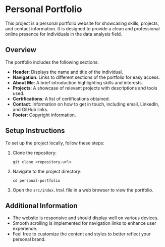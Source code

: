 # Personal Portfolio

This project is a personal portfolio website for showcasing skills, projects, and contact information. It is designed to provide a clean and professional online presence for individuals in the data analysis field.

## Overview

The portfolio includes the following sections:
- **Header**: Displays the name and title of the individual.
- **Navigation**: Links to different sections of the portfolio for easy access.
- **About Me**: A brief introduction highlighting skills and interests.
- **Projects**: A showcase of relevant projects with descriptions and tools used.
- **Certifications**: A list of certifications obtained.
- **Contact**: Information on how to get in touch, including email, LinkedIn, and GitHub links.
- **Footer**: Copyright information.

## Setup Instructions

To set up the project locally, follow these steps:

1. Clone the repository:
   ```
   git clone <repository-url>
   ```

2. Navigate to the project directory:
   ```
   cd personal-portfolio
   ```

3. Open the `src/index.html` file in a web browser to view the portfolio.

## Additional Information

- The website is responsive and should display well on various devices.
- Smooth scrolling is implemented for navigation links to enhance user experience.
- Feel free to customize the content and styles to better reflect your personal brand.